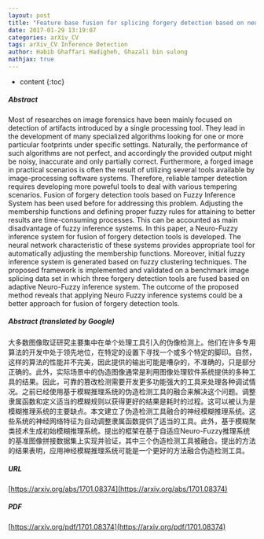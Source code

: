 ```yaml
---
layout: post
title: "Feature base fusion for splicing forgery detection based on neuro fuzzy"
date: 2017-01-29 13:19:07
categories: arXiv_CV
tags: arXiv_CV Inference Detection
author: Habib Ghaffari Hadigheh, Ghazali bin sulong
mathjax: true
---
```


* content
{:toc}

##### Abstract
Most of researches on image forensics have been mainly focused on detection of artifacts introduced by a single processing tool. They lead in the development of many specialized algorithms looking for one or more particular footprints under specific settings. Naturally, the performance of such algorithms are not perfect, and accordingly the provided output might be noisy, inaccurate and only partially correct. Furthermore, a forged image in practical scenarios is often the result of utilizing several tools available by image-processing software systems. Therefore, reliable tamper detection requires developing more poweful tools to deal with various tempering scenarios. Fusion of forgery detection tools based on Fuzzy Inference System has been used before for addressing this problem. Adjusting the membership functions and defining proper fuzzy rules for attaining to better results are time-consuming processes. This can be accounted as main disadvantage of fuzzy inference systems. In this paper, a Neuro-Fuzzy inference system for fusion of forgery detection tools is developed. The neural network characteristic of these systems provides appropriate tool for automatically adjusting the membership functions. Moreover, initial fuzzy inference system is generated based on fuzzy clustering techniques. The proposed framework is implemented and validated on a benchmark image splicing data set in which three forgery detection tools are fused based on adaptive Neuro-Fuzzy inference system. The outcome of the proposed method reveals that applying Neuro Fuzzy inference systems could be a better approach for fusion of forgery detection tools.

##### Abstract (translated by Google)
大多数图像取证研究主要集中在单个处理工具引入的伪像检测上。他们在许多专用算法的开发中处于领先地位，在特定的设置下寻找一个或多个特定的脚印。自然，这样的算法的性能并不完美，因此提供的输出可能是嘈杂的，不准确的，只是部分正确的。此外，实际场景中的伪造图像通常是利用图像处理软件系统提供的多种工具的结果。因此，可靠的篡改检测需要开发更多功能强大的工具来处理各种调试情况。之前已经使用基于模糊推理系统的伪造检测工具的融合来解决这个问题。调整隶属函数和定义适当的模糊规则以获得更好的结果是耗时的过程。这可以被认为是模糊推理系统的主要缺点。本文建立了伪造检测工具融合的神经模糊推理系统。这些系统的神经网络特征为自动调整隶属函数提供了适当的工具。此外，基于模糊聚类技术生成初始模糊推理系统。提出的框架在基于自适应Neuro-Fuzzy推理系统的基准图像拼接数据集上实现并验证，其中三个伪造检测工具被融合。提出的方法的结果表明，应用神经模糊推理系统可能是一个更好的方法融合伪造检测工具。

##### URL
[https://arxiv.org/abs/1701.08374](https://arxiv.org/abs/1701.08374)

##### PDF
[https://arxiv.org/pdf/1701.08374](https://arxiv.org/pdf/1701.08374)

